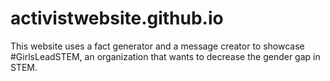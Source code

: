 # activistwebsite.github.io
This website uses a fact generator and a message creator to showcase #GirlsLeadSTEM, an organization that wants to decrease the gender gap in STEM.
